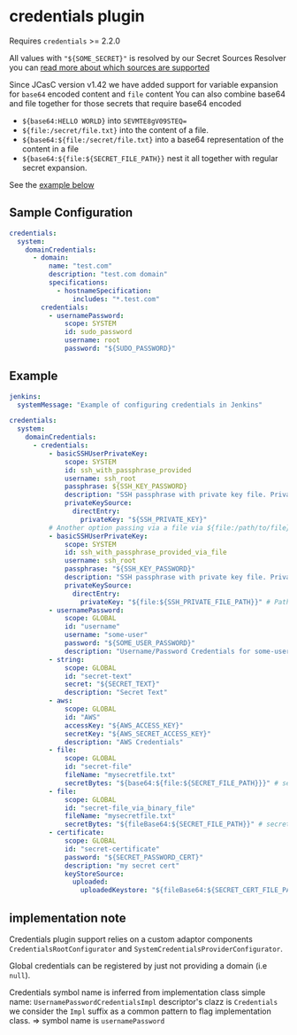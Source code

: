 # credentials plugin

Requires `credentials` >= 2.2.0

All values with `"${SOME_SECRET}"` is resolved by our Secret Sources Resolver you can [read more about which sources are supported](../../docs/features/secrets.adoc#secret-sources)

Since JCasC version v1.42 we have added support for variable expansion for `base64` encoded content and `file` content
You can also combine base64 and file together for those secrets that require base64 encoded

- `${base64:HELLO WORLD}` into `SEVMTE8gV09STEQ=`
- `${file:/secret/file.txt}` into the content of a file.
- `${base64:${file:/secret/file.txt}` into a base64 representation of the content in a file
- `${base64:${file:${SECRET_FILE_PATH}}` nest it all together with regular secret expansion.

See the [example below](#example)

## Sample Configuration

```yaml
credentials:
  system:
    domainCredentials:
      - domain:
          name: "test.com"
          description: "test.com domain"
          specifications:
            - hostnameSpecification:
                includes: "*.test.com"
        credentials:
          - usernamePassword:
              scope: SYSTEM
              id: sudo_password
              username: root
              password: "${SUDO_PASSWORD}"
```

## Example

```yaml
jenkins:
  systemMessage: "Example of configuring credentials in Jenkins"

credentials:
  system:
    domainCredentials:
      - credentials:
          - basicSSHUserPrivateKey:
              scope: SYSTEM
              id: ssh_with_passphrase_provided
              username: ssh_root
              passphrase: ${SSH_KEY_PASSWORD}
              description: "SSH passphrase with private key file. Private key provided"
              privateKeySource:
                directEntry:
                  privateKey: "${SSH_PRIVATE_KEY}"
          # Another option passing via a file via ${file:/path/to/file}
          - basicSSHUserPrivateKey:
              scope: SYSTEM
              id: ssh_with_passphrase_provided_via_file
              username: ssh_root
              passphrase: "${SSH_KEY_PASSWORD}"
              description: "SSH passphrase with private key file. Private key provided"
              privateKeySource:
                directEntry:
                  privateKey: "${file:${SSH_PRIVATE_FILE_PATH}}" # Path to file loaded from Environment Variable
          - usernamePassword:
              scope: GLOBAL
              id: "username"
              username: "some-user"
              password: "${SOME_USER_PASSWORD}"
              description: "Username/Password Credentials for some-user"
          - string:
              scope: GLOBAL
              id: "secret-text"
              secret: "${SECRET_TEXT}"
              description: "Secret Text"
          - aws:
              scope: GLOBAL
              id: "AWS"
              accessKey: "${AWS_ACCESS_KEY}"
              secretKey: "${AWS_SECRET_ACCESS_KEY}"
              description: "AWS Credentials"
          - file:
              scope: GLOBAL
              id: "secret-file"
              fileName: "mysecretfile.txt"
              secretBytes: "${base64:${file:${SECRET_FILE_PATH}}}" # secretBytes requires base64 encoded content
          - file:
              scope: GLOBAL
              id: "secret-file_via_binary_file"
              fileName: "mysecretfile.txt"
              secretBytes: "${fileBase64:${SECRET_FILE_PATH}}" # secretBytes requires base64 encoded content
          - certificate:
              scope: GLOBAL
              id: "secret-certificate"
              password: "${SECRET_PASSWORD_CERT}"
              description: "my secret cert"
              keyStoreSource:
                uploaded:
                  uploadedKeystore: "${fileBase64:${SECRET_CERT_FILE_PATH}}" # uploadedKeystore requires BINARY base64 encoded content
```

## implementation note

Credentials plugin support relies on a custom adaptor components `CredentialsRootConfigurator` and `SystemCredentialsProviderConfigurator`.

Global credentials can be registered by just not providing a domain (i.e `null`).

Credentials symbol name is inferred from implementation class simple name: `UsernamePasswordCredentialsImpl`
descriptor's clazz is `Credentials`
we consider the `Impl` suffix as a common pattern to flag implementation class.
=> symbol name is `usernamePassword`
